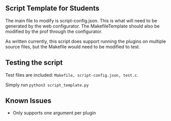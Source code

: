 ## Script Template for Students

The main file to modify is script-config.json. This is what will need to be generated by the web configurator.
The MakefileTemplate should also be modified by the prof through the configurator.

As written currently, this script does support running the plugins on multiple source files, but the Makefile would need to be modified to test.

## Testing the script

Test files are included: ```Makefile, script-config.json, test.c```. 

Simply run ```python3 script_template.py```

## Known Issues

- Only supports one argument per plugin
